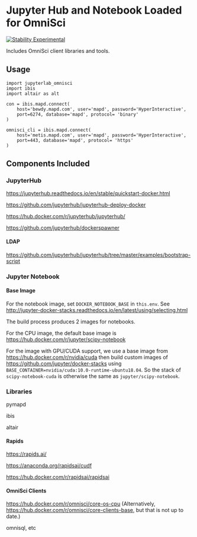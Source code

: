 # Jupyter Hub and Notebook Loaded for OmniSci

[![Stability Experimental](https://img.shields.io/badge/stability-experimental-red.svg)](https://img.shields.io/badge/stability-experimental-red.svg)

Includes OmniSci client libraries and tools.

## Usage

```
import jupyterlab_omnisci
import ibis
import altair as alt

con = ibis.mapd.connect(
    host='bewdy.mapd.com', user='mapd', password='HyperInteractive',
    port=6274, database='mapd', protocol= 'binary'
)

omnisci_cli = ibis.mapd.connect(
    host='metis.mapd.com', user='mapd', password='HyperInteractive',
    port=443, database='mapd', protocol= 'https'
)
```

## Components Included

### JupyterHub

https://jupyterhub.readthedocs.io/en/stable/quickstart-docker.html

https://github.com/jupyterhub/jupyterhub-deploy-docker

https://hub.docker.com/r/jupyterhub/jupyterhub/

https://github.com/jupyterhub/dockerspawner

#### LDAP

https://github.com/jupyterhub/jupyterhub/tree/master/examples/bootstrap-script

### Jupyter Notebook

#### Base Image

For the notebook image, set `DOCKER_NOTEBOOK_BASE` in `this.env`.
See http://jupyter-docker-stacks.readthedocs.io/en/latest/using/selecting.html

The build process produces 2 images for notebooks.

For the CPU image, the default base image is
https://hub.docker.com/r/jupyter/scipy-notebook

For the image with GPU/CUDA support, we use a base image from
https://hub.docker.com/r/nvidia/cuda
then build custom images of
https://github.com/jupyter/docker-stacks
using `BASE_CONTAINER=nvidia/cuda:10.0-runtime-ubuntu18.04`.
So the stack of `scipy-notebook-cuda` is otherwise the same as `jupyter/scipy-notebook`.

### Libraries

pymapd

ibis

altair

#### Rapids

https://rapids.ai/

https://anaconda.org/rapidsai/cudf

https://hub.docker.com/r/rapidsai/rapidsai

#### OmniSci Clients

https://hub.docker.com/r/omnisci/core-os-cpu
(Alternatively, https://hub.docker.com/r/omnisci/core-clients-base, but that is not up to date.)

omnisql, etc
